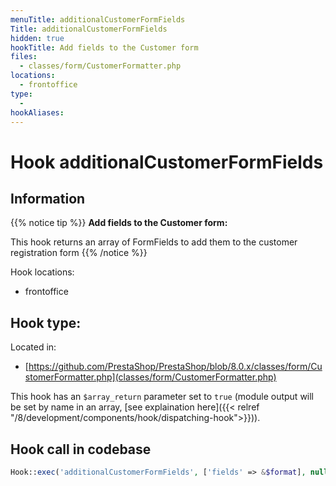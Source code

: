 ```yaml
---
menuTitle: additionalCustomerFormFields
Title: additionalCustomerFormFields
hidden: true
hookTitle: Add fields to the Customer form
files:
  - classes/form/CustomerFormatter.php
locations:
  - frontoffice
type:
  - 
hookAliases:
---
```


# Hook additionalCustomerFormFields

## Information

{{% notice tip %}}
**Add fields to the Customer form:** 

This hook returns an array of FormFields to add them to the customer registration form
{{% /notice %}}

Hook locations: 
  - frontoffice

Hook type: 
  - 

Located in: 
  - [https://github.com/PrestaShop/PrestaShop/blob/8.0.x/classes/form/CustomerFormatter.php](classes/form/CustomerFormatter.php)

This hook has an `$array_return` parameter set to `true` (module output will be set by name in an array, [see explaination here]({{< relref "/8/development/components/hook/dispatching-hook">}})).

## Hook call in codebase

```php
Hook::exec('additionalCustomerFormFields', ['fields' => &$format], null, true)
```